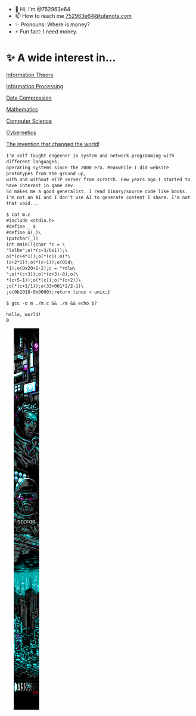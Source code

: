 - 👋 Hi, I’m @752963e64
- 📫 How to reach me 752963e64@tutanota.com
- ✨ Pronouns: Where is money?
- ⚡ Fun fact: I need money.

# ✨ A wide interest in...

[Information Theory](https://en.wikipedia.org/wiki/Information_theory)

[Information Processing](https://en.wikipedia.org/wiki/Information_technology)

[Data Compression](https://en.wikipedia.org/wiki/Data_compression)

[Mathematics](https://en.wikipedia.org/wiki/Mathematics)

[Computer Science](https://en.wikipedia.org/wiki/Computer_science)

[Cybernetics](https://en.wikipedia.org/wiki/Cybernetics)

[The invention that changed the world!](https://www.youtube.com/watch?v=pQ2dI_B_Ycg)


```
I'm self taught engeener in system and network programming with different languages,
operating systems since the 2000 era. Meanwhile I did website prototypes from the ground up,
with and without HTTP server from scratch. Few years ago I started to have interest in game dev.
So makes me a good generalist. I read binary/source code like books.
I'm not an AI and I don't use AI to generate content I share. I'm not that void...
```


```
$ cat m.c
#include <stdio.h>
#define _ $
#define o(_)\
(putchar(_))
int main(){char *c = \
"lolhe";o(*(c+3/0x1));\
o(*(c+4*1));o(*(c));o(*\
(c+2*1));o(*(c+1));o(054\
*1);o(0x20+2-2);c = "rdlw\
";o(*(c+3));o(*(c+3)-8);o(\
*(c+5-1));o(*(c));o(*(c+2))\
;o(*(c+1/1));o(33+001*2/2-1)\
;o(0b1010-0b0000);return linux > unix;}
```

```
$ gcc -o m ./m.c && ./m && echo $?
```

```
hello, world!
0
```

![darkness2.0 Honeybadger](./ungenannt-darkness.ans.png)

<!---
752963e64/752963e64 is a ✨ special ✨ repository because its `README.md` (this file) appears on your GitHub profile.
You can click the Preview link to take a look at your changes.
--->
